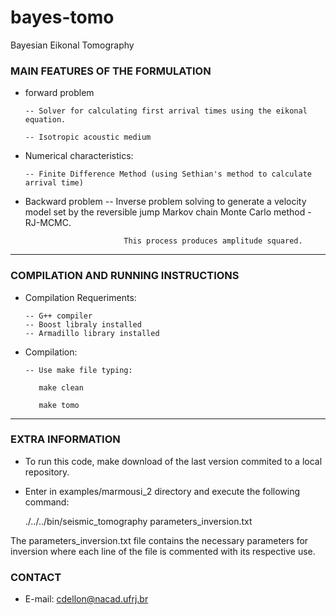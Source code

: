 # bayes-tomo
Bayesian Eikonal Tomography

### MAIN FEATURES OF THE FORMULATION

- forward problem

      -- Solver for calculating first arrival times using the eikonal equation.

      -- Isotropic acoustic medium
      
- Numerical characteristics:

      -- Finite Difference Method (using Sethian's method to calculate arrival time)
      
- Backward problem
      -- Inverse problem solving to generate a velocity model set by the reversible jump Markov chain Monte Carlo method - RJ-MCMC.      
      
                            This process produces amplitude squared.
____________________________________________________________


### COMPILATION AND RUNNING INSTRUCTIONS

- Compilation Requeriments:

      -- G++ compiler
      -- Boost libraly installed
      -- Armadillo library installed
      
- Compilation:

      -- Use make file typing:
      
         make clean
      
         make tomo
  
____________________________________________________________


### EXTRA INFORMATION
   
- To run this code, make download of the last version commited to
   a local repository.
- Enter in examples/marmousi_2 directory and execute the following command:

    ./../../bin/seismic_tomography parameters_inversion.txt
   

The parameters_inversion.txt file contains the necessary parameters for 
inversion where each line of the file is commented with its respective use.
      
 ### CONTACT
 
 - E-mail: cdellon@nacad.ufrj.br
